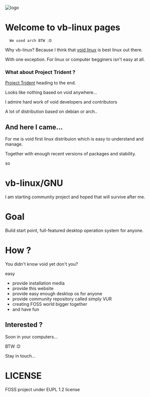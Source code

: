 ![logo](/assets)
# Welcome to **vb**-**linux** pages
      We used arch BTW :D

Why vb-linux? Because I think that [void linux](https://voidlinux.org/) is best linux out there.

With one exception. For linux or computer begginers isn't easy at all.

### What about Project Trident ?

[Project Trident](https://project-trident.org) heading to the end.

Looks like nothing based on void anywhere...

I admire hard work of void developers and contributors

A lot of distribution based on debian or arch..

## And here I came...

For me is void first linux distribuion which is easy to understand and manage.

Together with enough recent versions of packages and stability.

so

# **vb-linux/GNU**

I am starting community project and hoped that will survive after me.

# Goal

Build start point, full-featured desktop operation system for anyone.

# How ?

You didn't know void yet don't you?

easy

- provide installation media
- provide this website
- provide easy enough desktop os for anyone
- provide community repository called simply VUR
- creating FOSS world bigger together
- and have fun

## Interested ?

Soon in your computers...

 BTW :D

Stay in touch...

# LICENSE
FOSS project under EUPL 1.2 license
